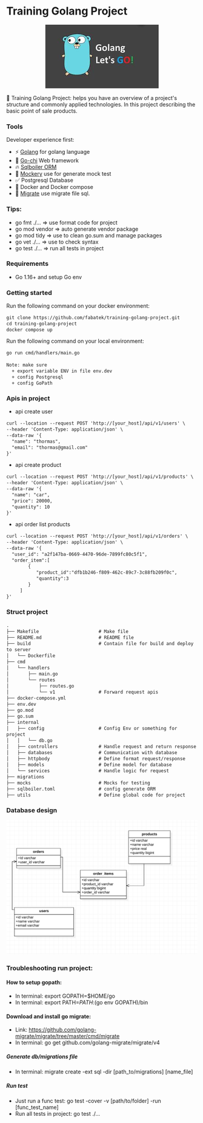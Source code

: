 # Training Golang Project

<p align="center">
  <img src="public/assets/golang.jpeg" alt="Golang"/>
</p>

🚀 Training Golang Project: helps you have an overview of a project's structure and commonly applied technologies. In this project describing the basic point of sale products.


### Tools

Developer experience first:

- ⚡ [Golang](https://go.dev/) for golang language
- 💯 [Go-chi](https://github.com/go-chi/chi) Web framework
- 🔥 [Sqlboiler ORM](https://github.com/volatiletech/sqlboiler)
- 🦺 [Mockery](https://github.com/vektra/mockery) use for generate mock test
- ✅ Postgresql Database
- 💖 Docker and Docker compose
- 🌈 [Migrate](https://github.com/golang-migrate/migrate/tree/master/cmd/migrate) use migrate file sql.


### Tips:
 + go fmt ./...                 => use format code for project
 + go mod vendor                => auto generate vendor package
 + go mod tidy                  => use to clean go.sum and manage packages
 + go vet ./...                 => use to check syntax
 + go test ./...                => run all tests in project


### Requirements

- Go 1.16+ and setup Go env

### Getting started

Run the following command on your docker environment:

```shell
git clone https://github.com/fabatek/training-golang-project.git
cd training-golang-project
docker compose up 
```

Run the following command on your local environment:

```shell
go run cmd/handlers/main.go

Note: make sure
  + export variable ENV in file env.dev
  + config Postgresql
  + config GoPath
```

### Apis in project
  + api create user
```shell
curl --location --request POST 'http://[your_host]/api/v1/users' \
--header 'Content-Type: application/json' \
--data-raw '{
  "name": "thormas",
  "email": "thormas@gmail.com"
}'
```

  + api create product
```shell
curl --location --request POST 'http://[your_host]/api/v1/products' \
--header 'Content-Type: application/json' \
--data-raw '{
  "name": "car",
  "price": 20000,
  "quantity": 10
}'
```

  + api order list products
```shell
curl --location --request POST 'http://[your_host]/api/v1/orders' \
--header 'Content-Type: application/json' \
--data-raw '{
  "user_id": "a2f147ba-0669-4470-96de-7899fc80c5f1",
  "order_item":[
        {
           "product_id":"dfb1b246-f809-462c-89c7-3c88fb209f0c",
           "quantity":3
        }
     ]
}'
```

### Struct project

```shell
.
├── Makefile                      # Make file
├── README.md                     # README file    
├── build                         # Contain file for build and deploy to server
│   └── Dockerfile
├── cmd                           
│   └── handlers
│       ├── main.go
│       └── routes
│           ├── routes.go
│           └── v1                # Forward request apis
├── docker-compose.yml  
├── env.dev
├── go.mod
├── go.sum
├── internal
│   ├── config                    # Config Env or something for project 
│   │   └── db.go
│   ├── controllers               # Handle request and return response
│   ├── databases                 # Communication with database
│   ├── httpbody                  # Define format request/response
│   ├── models                    # Define model for database
│   └── services                  # Handle logic for request
├── migrations
├── mocks                         # Mocks for testing
├── sqlboiler.toml                # config generate ORM 
├── utils                         # Define global code for project
```

### Database design

<p align="center">
  <img src="public/assets/db_design.png" alt="Database design"></a>
</p>

### Troubleshooting run project:

  #### How to setup gopath:
  - In terminal: export GOPATH=$HOME/go
  - In terminal: export PATH=$PATH:$(go env GOPATH)/bin

  #### Download and install go migrate:
  - Link: https://github.com/golang-migrate/migrate/tree/master/cmd/migrate
  - In terminal: go get github.com/golang-migrate/migrate/v4

  ##### Generate db/migrations file
  - In terminal: migrate create -ext sql -dir [path_to/migrations] [name_file]  

  ##### Run test
  - Just run a func test: go test -cover -v [path/to/folder] -run [func_test_name]
  - Run all tests in project: go test ./...
